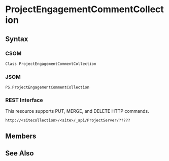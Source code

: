 [comment]: # (Name:ProjectEngagementCommentCollection)
[comment]: # (Type:Object)
[comment]: # (Status:Incomplete)
[comment]: # (GeneratedDate:2016-12-13 02:07:22Z)

# ProjectEngagementCommentCollection





## Syntax

### CSOM

```C#
Class ProjectEngagementCommentCollection 
```
### JSOM

```
PS.ProjectEngagementCommentCollection
```
### REST Interface

This resource supports PUT, MERGE, and DELETE HTTP commands.

```
http://<sitecollection>/<site>/_api/ProjectServer/?????
```


## Members







## See Also

